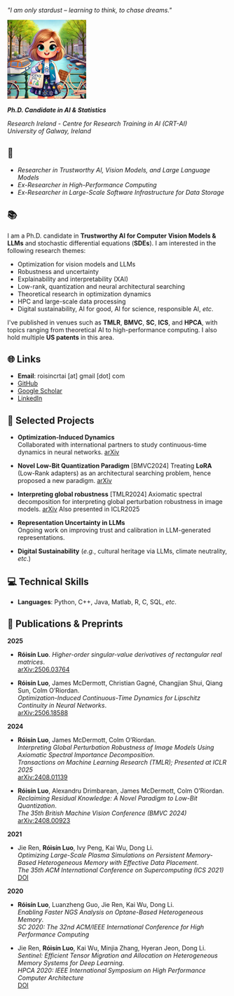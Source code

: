 

_"I am only stardust – learning to think, to chase dreams."_


<img src="images/science_girl.jpeg" height="180">

_**Ph.D. Candidate in AI & Statistics**_ 

_Research Ireland - Centre for Research Training in AI (CRT-AI)_ \
_University of Galway, Ireland_


## 🔬
- _Researcher in Trustworthy AI, Vision Models, and Large Language Models_
- _Ex-Researcher in High-Performance Computing_ 
- _Ex-Researcher in Large-Scale Software Infrastructure for Data Storage_

## 📚 


I am a Ph.D. candidate  in **Trustworthy AI for Computer Vision Models & LLMs** and stochastic differential equations (**SDEs**).  I am interested in the following research themes:
- Optimization for vision models and LLMs
- Robustness and uncertainty
- Explainability and interpretability (XAI)
- Low-rank, quantization and neural architectural searching
- Theoretical research in optimization dynamics
- HPC and large-scale data processing 
- Digital sustainability, AI for good, AI for science, responsible AI, _etc_.

I've published in venues such as **TMLR**, **BMVC**, **SC**, **ICS**, and **HPCA**, with topics ranging from theoretical AI to high-performance computing. I also hold multiple **US patents** in this area.

## 🌐 Links
- **Email**: roisincrtai [at] gmail [dot] com
- [GitHub](https://github.com/roisincrtai)
- [Google Scholar](https://scholar.google.com/citations?user=X33n9mAAAAAJ)
- [LinkedIn](https://www.linkedin.com/in/roisinluo)



## 🧠 Selected Projects


- **Optimization-Induced Dynamics**  
  Collaborated with international partners to study continuous-time dynamics in neural networks. [arXiv](https://arxiv.org/abs/2506.18588)

- **Novel Low-Bit Quantization Paradigm**  [BMVC2024]
  Treating **LoRA** (Low-Rank adapters) as an architectural searching problem, hence proposed a new paradigm. [arXiv](https://arxiv.org/pdf/2408.00923v1)

- **Interpreting global robustness**  [TMLR2024]
  Axiomatic spectral decomposition for interpreting global perturbation robustness in image models. [arXiv](https://arxiv.org/abs/2408.01139) Also presented in ICLR2025
  
- **Representation Uncertainty in LLMs**  
  Ongoing work on improving trust and calibration in LLM-generated representations.

- **Digital Sustainability** (*e.g.*, cultural heritage via LLMs, climate neutrality, *etc*.)  
  


## 💻 Technical Skills

- **Languages**: Python, C++, Java, Matlab, R, C, SQL, _etc_.




## 📄 Publications & Preprints

**2025**
- **Róisín Luo**. *Higher-order singular-value derivatives of rectangular real matrices*.  
   [arXiv:2506.03764](https://arxiv.org/abs/2506.03764)

- **Róisín Luo**, James McDermott, Christian Gagné, Changjian Shui, Qiang Sun, Colm O’Riordan.  
  *Optimization-Induced Continuous-Time Dynamics for Lipschitz Continuity in Neural Networks*.  
  [arXiv:2506.18588](https://arxiv.org/abs/2506.18588)

**2024**
- **Róisín Luo**, James McDermott, Colm O’Riordan.  
  *Interpreting Global Perturbation Robustness of Image Models Using Axiomatic Spectral Importance Decomposition*.  
  _Transactions on Machine Learning Research (TMLR); Presented at ICLR 2025_  
  [arXiv:2408.01139](https://arxiv.org/abs/2408.01139)

- **Róisín Luo**, Alexandru Drimbarean, James McDermott, Colm O’Riordan.  
  *Reclaiming Residual Knowledge: A Novel Paradigm to Low-Bit Quantization*.  
  _The 35th British Machine Vision Conference (BMVC 2024)_  
  [arXiv:2408.00923](https://arxiv.org/abs/2408.00923)


**2021**
- Jie Ren, **Róisín Luo**, Ivy Peng, Kai Wu, Dong Li.  
  *Optimizing Large-Scale Plasma Simulations on Persistent Memory-Based Heterogeneous Memory with Effective Data Placement*.  
  _The 35th ACM International Conference on Supercomputing (ICS 2021)_  
  [DOI](https://doi.org/10.1145/3447818.3460356)

**2020**
- **Róisín Luo**, Luanzheng Guo, Jie Ren, Kai Wu, Dong Li.  
  *Enabling Faster NGS Analysis on Optane-Based Heterogeneous Memory*.  
  _SC 2020: The 32nd ACM/IEEE International Conference for High Performance Computing_  

- Jie Ren, **Róisín Luo**, Kai Wu, Minjia Zhang, Hyeran Jeon, Dong Li.  
  *Sentinel: Efficient Tensor Migration and Allocation on Heterogeneous Memory Systems for Deep Learning*.  
  _HPCA 2020: IEEE International Symposium on High Performance Computer Architecture_  
  [DOI](https://doi.org/10.1109/HPCA51647.2021.00057)


